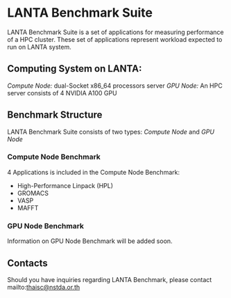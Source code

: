 # LANTA Benchmark Suite

LANTA Benchmark Suite is a set of applications for measuring performance of a HPC cluster. These set of applications represent workload expected to run on LANTA system. 

## Computing System on LANTA:

*Compute Node:* dual-Socket x86_64 processors server
*GPU Node:* An HPC server consists of 4 NVIDIA A100 GPU


## Benchmark Structure

LANTA Benchmark Suite consists of two types: *Compute Node* and *GPU Node*

### Compute Node Benchmark

4 Applications is included in the Compute Node Benchmark:
- High-Performance Linpack (HPL)
- GROMACS
- VASP
- MAFFT

### GPU Node Benchmark

Information on GPU Node Benchmark will be added soon.


## Contacts

Should you have inquiries regarding LANTA Benchmark, please contact mailto:thaisc@nstda.or.th

